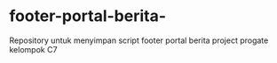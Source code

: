 # footer-portal-berita-
Repository untuk menyimpan script footer portal berita project progate kelompok C7
